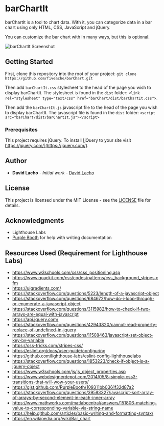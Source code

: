 # barChartIt

barChartIt is a tool to chart data. With it, you can categorize data in a bar chart using only HTML, CSS, JavaScript and jQuery.

You can customize the bar chart with in many ways, but this is optional.

![barChartIt Screenshot](https://raw.githubusercontent.com/fiveache/barChart/master/docs/screenshots/barChart.png)

## Getting Started

First, clone this repository into the root of your project:
```git clone https://github.com/fiveache/barChart.git```

Then add `barChartIt.css` stylesheet to the head of the page you wish to display barChartIt. The stylesheet is found in the `dist` folder:
```<link rel="stylesheet" type="text/css" href="barChart/dist/barChartIt.css">```.

Then add the `barChartIt.js` javascript file to the head of the page you wish to display barChartIt. The javascript file is found in the `dist` folder:
```<script src="barChart/dist/barChartIt.js"></script>```

### Prerequisites

This project requires jQuery. To install [jQuery to your site visit https://jquery.com/](https://jquery.com/).

<!-- ### Installing

A step by step series of examples that tell you how to get a development env running

Say what the step will be

```
Give the example
```

And repeat

```
until finished
```

End with an example of getting some data out of the system or using it for a little demo -->

## Author

* **David Lacho** - *Initial work* - [David Lacho](https://github.com/fiveache)

## License

This project is licensed under the MIT License - see the [LICENSE](LICENSE) file for details.

## Acknowledgments

* Lighthouse Labs
* [Purple Booth](https://github.com/PurpleBooth) for help with writing documentation

## Resources Used (Requirement for Lighthouse Labs)
* https://www.w3schools.com/css/css_positioning.asp
* https://www.quackit.com/css/codes/patterns/css_background_stripes.cfm
* https://uigradients.com/
* https://stackoverflow.com/questions/5223/length-of-a-javascript-object
* https://stackoverflow.com/questions/684672/how-do-i-loop-through-or-enumerate-a-javascript-object
* https://stackoverflow.com/questions/3115982/how-to-check-if-two-arrays-are-equal-with-javascript
* https://api.jquery.com/
* https://stackoverflow.com/questions/42943820/cannot-read-property-replace-of-undefined-in-jquery
* https://stackoverflow.com/questions/11508463/javascript-set-object-key-by-variable
* https://css-tricks.com/stripes-css/
* https://eslint.org/docs/user-guide/configuring
* https://github.com/lighthouse-labs/eslint-config-lighthouselabs
* https://stackoverflow.com/questions/1853223/check-if-object-is-a-jquery-object
* https://www.w3schools.com/js/js_object_properties.asp
* https://www.webdesignerdepot.com/2014/05/8-simple-css3-transitions-that-will-wow-your-users/
* https://gist.github.com/PurpleBooth/109311bb0361f32d87a2
* https://stackoverflow.com/questions/39583327/javascript-sort-array-of-arrays-by-second-element-in-each-inner-array
* https://www.mathworks.com/matlabcentral/answers/151806-matching-value-to-corresponding-variable-via-string-name
* https://help.github.com/articles/basic-writing-and-formatting-syntax/
* https://en.wikipedia.org/wiki/Bar_chart
